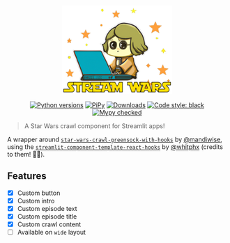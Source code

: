 <p align="center">
  <a href="https://github.com/murilo-cunha/stream-wars"><img width="50%" alt="logo" src="https://raw.githubusercontent.com/murilo-cunha/stream-wars/main/images/stream-wars-logo.png"></a>
</p>
<p align="center">
  <a href="https://pypi.org/project/stream-wars/"><img alt="Python versions" src="https://img.shields.io/pypi/pyversions/stream-wars" /></a>
  <a href="https://pypi.org/project/stream-wars/"><img alt="PiPy" src="https://img.shields.io/pypi/v/stream-wars" /></a>
  <a href="https://pepy.tech/project/stream-wars"><img alt="Downloads" src="https://pepy.tech/badge/stream-wars" /></a>
  <a href="https://github.com/psf/black"><img alt="Code style: black" src="https://img.shields.io/badge/code%20style-black-000000.svg" /></a>
  <a href="http://mypy-lang.org/"><img alt="Mypy checked" src="https://img.shields.io/badge/mypy-checked-1f5082.svg" /></a>
</p>

> A Star Wars crawl component for Streamlit apps!

A wrapper around [`star-wars-crawl-greensock-with-hooks`](https://github.com/mandiwise/star-wars-crawl-greensock-with-hooks)
by [@mandiwise](https://github.com/mandiwise), using the
[`streamlit-component-template-react-hooks`](https://github.com/whitphx/streamlit-component-template-react-hooks)
by [@whitphx](https://github.com/whitphx) (credits to them! 👏👏).

## Features

- [x] Custom button
- [x] Custom intro
- [x] Custom episode text
- [x] Custom episode title
- [x] Custom crawl content
- [ ] Available on `wide` layout
